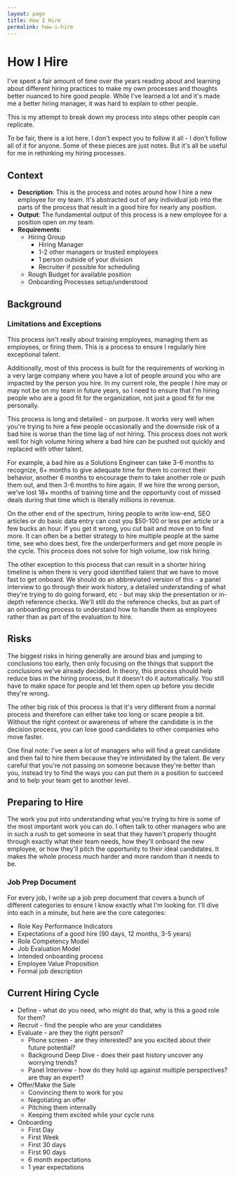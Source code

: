 ```yaml
---
layout: page
title: How I Hire
permalink: how-i-hire
---
```

# How I Hire

I've spent a fair amount of time over the years reading about and learning about different hiring practices to make my own processes and thoughts better nuanced to hire good people. While I've learned a lot and it's made me a better hiring manager, it was hard to explain to other people. 

This is my attempt to break down my process into steps other people can replicate. 

To be fair, there is a lot here. I don't expect you to follow it all - I don't follow all of it for anyone. Some of these pieces are just notes. But it's all be useful for me in rethinking my hiring processes. 

## Context
- **Description**: This is the process and notes around how I hire a new employee for my team. It's abstracted out of any individual job into the parts of the process that result in a good hire for nearly any position.
-   **Output**: The fundamental output of this process is a new employee for a position open on my team.
-   **Requirements**:
	- Hiring Group
		- Hiring Manager
		- 1-2 other managers or trusted employees
		- 1 person outside of your division
		- Recruiter if possible for scheduling
	- Rough Budget for available position
	- Onboarding Processes setup/understood


## Background




### Limitations and Exceptions

This process isn't really about training employees, managing them as employees, or firing them. This is a process to ensure I regularly hire exceptional talent.

Additionally, most of this process is built for the requirements of working in a very large company where you have a lot of people around you who are impacted by the person you hire. In my current role, the people I hire may or may not be on my team in future years, so I need to ensure that I'm hiring people who are a good fit for the organization, not just a good fit for me personally.

This process is long and detailed - on purpose. It works very well when you're trying to hire a few people occasionally and the downside risk of a bad hire is worse than the time lag of not hiring. This process does not work well for high volume hiring where a bad hire can be pushed out quickly and replaced with other talent.

 For example, a bad hire as a Solutions Engineer can take 3-6 months to recognize, 6+ months to give adequate time for them to correct their behavior, another 6 months to encourage them to take another role or push them out, and then 3-6 months to hire again. If we hire the wrong person, we've lost 18+ months of training time and the opportunity cost of missed deals during that time which is literally millions in revenue.

On the other end of the spectrum, hiring people to write low-end, SEO articles or do basic data entry can cost you $50-100 or less per article or a few bucks an hour. If you get it wrong, you cut bait and move on to find more. It can often be a better strategy to hire multiple people at the same time, see who does best, fire the underperformers and get more people in the cycle. This process does not solve for high volume, low risk hiring.

The other exception to this process that can result in a shorter hiring timeline is when there is very good identified talent that we have to move fast to get onboard. We should do an abbreviated version of this - a panel interview to go through their work history, a detailed understanding of what they're trying to do going forward, etc - but may skip the presentation or in-depth reference checks. We'll still do the reference checks, but as part of an onboarding process to understand how to handle them as employees rather than as part of the evaluation to hire.

## Risks

The biggest risks in hiring generally are around bias and jumping to conclusions too early, then only focusing on the things that support the conclusions we've already decided. In theory, this process should help reduce bias in the hiring process, but it doesn't do it automatically. You still have to make space for people and let them open up before you decide they're wrong.

The other big risk of this process is that it's very different from a normal process and therefore can either take too long or scare people a bit. Without the right context or awareness of where the candidate is in the decision process, you can lose good candidates to other companies who move faster.

One final note: I've seen a lot of managers who will find a great candidate and then fail to hire them because they're intimidated by the talent. Be very careful that you're not passing on someone because they're better than you, instead try to find the ways you can put them in a position to succeed and to help your team get to another level.


## Preparing to Hire

The work you put into understanding what you're trying to hire is some of the most important work you can do. I often talk to other managers who are in such a rush to get someone in seat that they haven't properly thought through exactly what their team needs, how they'll onboard the new employee, or how they'll pitch the opportunity to their ideal candidates. It makes the whole process much harder and more random than it needs to be. 

### Job Prep Document
For every job, I write up a job prep document that covers a bunch of different categories to ensure I know exactly what I'm looking for. I'll dive into each in a minute, but here are the core categories: 

- Role Key Performance Indicators
- Expectations of a good hire (90 days, 12 months, 3-5 years)
- Role Competency Model
- Job Evaluation Model
- Intended onboarding process
- Employee Value Proposition
- Formal job description


## Current Hiring Cycle
- Define - what do you need, who might do that, why is this a good role for them?
- Recruit - find the people who are your candidates
- Evaluate - are they the right person?
	- Phone screen - are they interested? are you excited about their future potential?
	- Background Deep Dive - does their past history uncover any worrying trends?
	- Panel Interivew - how do they hold up against multiple perspectives? are thay an expert?
- Offer/Make the Sale
	- Convincing them to work for you
	- Negotiating an offer
	- Pitching them internally
	- Keeping them excited while your cycle runs
- Onboarding
	- First Day
	- First Week
	- First 30 days
	- First 90 days
	- 6 month expectations
	- 1 year expectations